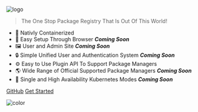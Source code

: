 ![logo](assets/images/wordmark-logo-alt.png)

> The One Stop Package Registry That Is Out Of This World!

-   🐳 Nativly Containerized
-   🚀 Easy Setup Through Browser **_Coming Soon_**
-   🖼️ User and Admin Site **_Coming Soon_**
-   🔒 Simple Unified User and Authentication System **_Coming Soon_**
-   ⚙️ Easy to Use Plugin API To Support Package Managers
-   🌎 Wide Range of Official Supported Package Managers **_Coming Soon_**
-   🚀 Single and High Availability Kubernetes Modes **_Coming Soon_**

[GitHub](https://github.com/DualVS/Empyry/)
[Get Started](README.md)

![color](#ffffff)
